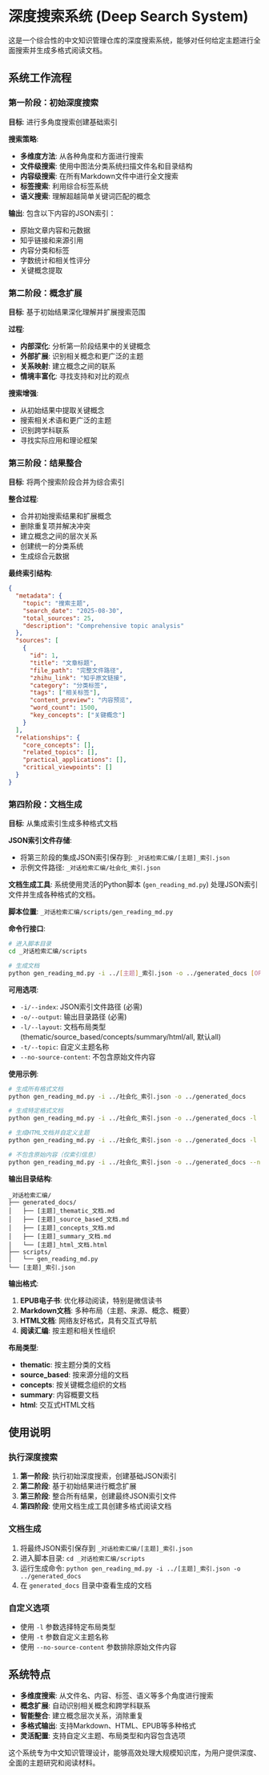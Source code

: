 # 深度搜索系统 (Deep Search System)

这是一个综合性的中文知识管理仓库的深度搜索系统，能够对任何给定主题进行全面搜索并生成多格式阅读文档。

## 系统工作流程

### 第一阶段：初始深度搜索
**目标**: 进行多角度搜索创建基础索引

**搜索策略**:
- **多维度方法**: 从各种角度和方面进行搜索
- **文件级搜索**: 使用中图法分类系统扫描文件名和目录结构
- **内容级搜索**: 在所有Markdown文件中进行全文搜索
- **标签搜索**: 利用综合标签系统
- **语义搜索**: 理解超越简单关键词匹配的概念

**输出**: 包含以下内容的JSON索引：
- 原始文章内容和元数据
- 知乎链接和来源引用
- 内容分类和标签
- 字数统计和相关性评分
- 关键概念提取

### 第二阶段：概念扩展
**目标**: 基于初始结果深化理解并扩展搜索范围

**过程**:
- **内部深化**: 分析第一阶段结果中的关键概念
- **外部扩展**: 识别相关概念和更广泛的主题
- **关系映射**: 建立概念之间的联系
- **情境丰富化**: 寻找支持和对比的观点

**搜索增强**:
- 从初始结果中提取关键概念
- 搜索相关术语和更广泛的主题
- 识别跨学科联系
- 寻找实际应用和理论框架

### 第三阶段：结果整合
**目标**: 将两个搜索阶段合并为综合索引

**整合过程**:
- 合并初始搜索结果和扩展概念
- 删除重复项并解决冲突
- 建立概念之间的层次关系
- 创建统一的分类系统
- 生成综合元数据

**最终索引结构**:
```json
{
  "metadata": {
    "topic": "搜索主题",
    "search_date": "2025-08-30",
    "total_sources": 25,
    "description": "Comprehensive topic analysis"
  },
  "sources": [
    {
      "id": 1,
      "title": "文章标题",
      "file_path": "完整文件路径",
      "zhihu_link": "知乎原文链接",
      "category": "分类标签",
      "tags": ["相关标签"],
      "content_preview": "内容预览",
      "word_count": 1500,
      "key_concepts": ["关键概念"]
    }
  ],
  "relationships": {
    "core_concepts": [],
    "related_topics": [],
    "practical_applications": [],
    "critical_viewpoints": []
  }
}
```

### 第四阶段：文档生成
**目标**: 从集成索引生成多种格式文档

**JSON索引文件存储**:
- 将第三阶段的集成JSON索引保存到: `_对话检索汇编/[主题]_索引.json`
- 示例文件路径: `_对话检索汇编/社会化_索引.json`

**文档生成工具**:
系统使用灵活的Python脚本 (`gen_reading_md.py`) 处理JSON索引文件并生成各种格式的文档。

**脚本位置**: `_对话检索汇编/scripts/gen_reading_md.py`

**命令行接口**:
```bash
# 进入脚本目录
cd _对话检索汇编/scripts

# 生成文档
python gen_reading_md.py -i ../[主题]_索引.json -o ../generated_docs [OPTIONS]
```

**可用选项**:
- `-i/--index`: JSON索引文件路径 (必需)
- `-o/--output`: 输出目录路径 (必需)
- `-l/--layout`: 文档布局类型 (thematic/source_based/concepts/summary/html/all, 默认all)
- `-t/--topic`: 自定义主题名称
- `--no-source-content`: 不包含原始文件内容

**使用示例**:
```bash
# 生成所有格式文档
python gen_reading_md.py -i ../社会化_索引.json -o ../generated_docs

# 生成特定格式文档
python gen_reading_md.py -i ../社会化_索引.json -o ../generated_docs -l thematic

# 生成HTML文档并自定义主题
python gen_reading_md.py -i ../社会化_索引.json -o ../generated_docs -l html -t "我的主题"

# 不包含原始内容（仅索引信息）
python gen_reading_md.py -i ../社会化_索引.json -o ../generated_docs --no-source-content
```

**输出目录结构**:
```
_对话检索汇编/
├── generated_docs/
│   ├── [主题]_thematic_文档.md
│   ├── [主题]_source_based_文档.md
│   ├── [主题]_concepts_文档.md
│   ├── [主题]_summary_文档.md
│   └── [主题]_html_文档.html
├── scripts/
│   └── gen_reading_md.py
└── [主题]_索引.json
```

**输出格式**:
1. **EPUB电子书**: 优化移动阅读，特别是微信读书
2. **Markdown文档**: 多种布局（主题、来源、概念、概要）
3. **HTML文档**: 网络友好格式，具有交互式导航
4. **阅读汇编**: 按主题和相关性组织

**布局类型**:
- **thematic**: 按主题分类的文档
- **source_based**: 按来源分组的文档
- **concepts**: 按关键概念组织的文档
- **summary**: 内容概要文档
- **html**: 交互式HTML文档

## 使用说明

### 执行深度搜索
1. **第一阶段**: 执行初始深度搜索，创建基础JSON索引
2. **第二阶段**: 基于初始结果进行概念扩展
3. **第三阶段**: 整合所有结果，创建最终JSON索引文件
4. **第四阶段**: 使用文档生成工具创建多格式阅读文档

### 文档生成
1. 将最终JSON索引保存到 `_对话检索汇编/[主题]_索引.json`
2. 进入脚本目录: `cd _对话检索汇编/scripts`
3. 运行生成命令: `python gen_reading_md.py -i ../[主题]_索引.json -o ../generated_docs`
4. 在 `generated_docs` 目录中查看生成的文档

### 自定义选项
- 使用 `-l` 参数选择特定布局类型
- 使用 `-t` 参数自定义主题名称
- 使用 `--no-source-content` 参数排除原始文件内容

## 系统特点

- **多维度搜索**: 从文件名、内容、标签、语义等多个角度进行搜索
- **概念扩展**: 自动识别相关概念和跨学科联系
- **智能整合**: 建立概念层次关系，消除重复
- **多格式输出**: 支持Markdown、HTML、EPUB等多种格式
- **灵活配置**: 支持自定义主题、布局类型和内容包含选项

这个系统专为中文知识管理设计，能够高效处理大规模知识库，为用户提供深度、全面的主题研究和阅读材料。